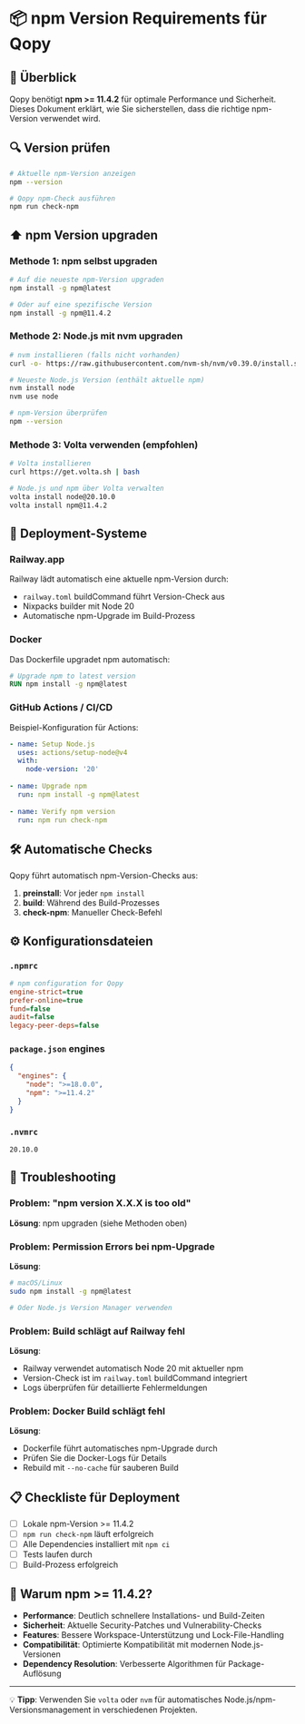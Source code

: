 # 📦 npm Version Requirements für Qopy

## 🎯 Überblick

Qopy benötigt **npm >= 11.4.2** für optimale Performance und Sicherheit. Dieses Dokument erklärt, wie Sie sicherstellen, dass die richtige npm-Version verwendet wird.

## 🔍 Version prüfen

```bash
# Aktuelle npm-Version anzeigen
npm --version

# Qopy npm-Check ausführen
npm run check-npm
```

## ⬆️ npm Version upgraden

### Methode 1: npm selbst upgraden
```bash
# Auf die neueste npm-Version upgraden
npm install -g npm@latest

# Oder auf eine spezifische Version
npm install -g npm@11.4.2
```

### Methode 2: Node.js mit nvm upgraden
```bash
# nvm installieren (falls nicht vorhanden)
curl -o- https://raw.githubusercontent.com/nvm-sh/nvm/v0.39.0/install.sh | bash

# Neueste Node.js Version (enthält aktuelle npm)
nvm install node
nvm use node

# npm-Version überprüfen
npm --version
```

### Methode 3: Volta verwenden (empfohlen)
```bash
# Volta installieren
curl https://get.volta.sh | bash

# Node.js und npm über Volta verwalten
volta install node@20.10.0
volta install npm@11.4.2
```

## 🚀 Deployment-Systeme

### Railway.app
Railway lädt automatisch eine aktuelle npm-Version durch:
- `railway.toml` buildCommand führt Version-Check aus
- Nixpacks builder mit Node 20
- Automatische npm-Upgrade im Build-Prozess

### Docker
Das Dockerfile upgradet npm automatisch:
```dockerfile
# Upgrade npm to latest version
RUN npm install -g npm@latest
```

### GitHub Actions / CI/CD
Beispiel-Konfiguration für Actions:
```yaml
- name: Setup Node.js
  uses: actions/setup-node@v4
  with:
    node-version: '20'
    
- name: Upgrade npm
  run: npm install -g npm@latest
  
- name: Verify npm version
  run: npm run check-npm
```

## 🛠️ Automatische Checks

Qopy führt automatisch npm-Version-Checks aus:

1. **preinstall**: Vor jeder `npm install`
2. **build**: Während des Build-Prozesses  
3. **check-npm**: Manueller Check-Befehl

## ⚙️ Konfigurationsdateien

### `.npmrc`
```ini
# npm configuration for Qopy
engine-strict=true
prefer-online=true
fund=false
audit=false
legacy-peer-deps=false
```

### `package.json` engines
```json
{
  "engines": {
    "node": ">=18.0.0",
    "npm": ">=11.4.2"
  }
}
```

### `.nvmrc`
```
20.10.0
```

## 🔧 Troubleshooting

### Problem: "npm version X.X.X is too old"
**Lösung**: npm upgraden (siehe Methoden oben)

### Problem: Permission Errors bei npm-Upgrade
**Lösung**: 
```bash
# macOS/Linux
sudo npm install -g npm@latest

# Oder Node.js Version Manager verwenden
```

### Problem: Build schlägt auf Railway fehl
**Lösung**: 
- Railway verwendet automatisch Node 20 mit aktueller npm
- Version-Check ist im `railway.toml` buildCommand integriert
- Logs überprüfen für detaillierte Fehlermeldungen

### Problem: Docker Build schlägt fehl
**Lösung**:
- Dockerfile führt automatisches npm-Upgrade durch
- Prüfen Sie die Docker-Logs für Details
- Rebuild mit `--no-cache` für sauberen Build

## 📋 Checkliste für Deployment

- [ ] Lokale npm-Version >= 11.4.2
- [ ] `npm run check-npm` läuft erfolgreich
- [ ] Alle Dependencies installiert mit `npm ci`
- [ ] Tests laufen durch
- [ ] Build-Prozess erfolgreich

## 🎯 Warum npm >= 11.4.2?

- **Performance**: Deutlich schnellere Installations- und Build-Zeiten
- **Sicherheit**: Aktuelle Security-Patches und Vulnerability-Checks
- **Features**: Bessere Workspace-Unterstützung und Lock-File-Handling
- **Compatibilität**: Optimierte Kompatibilität mit modernen Node.js-Versionen
- **Dependency Resolution**: Verbesserte Algorithmen für Package-Auflösung

---

💡 **Tipp**: Verwenden Sie `volta` oder `nvm` für automatisches Node.js/npm-Versionsmanagement in verschiedenen Projekten. 